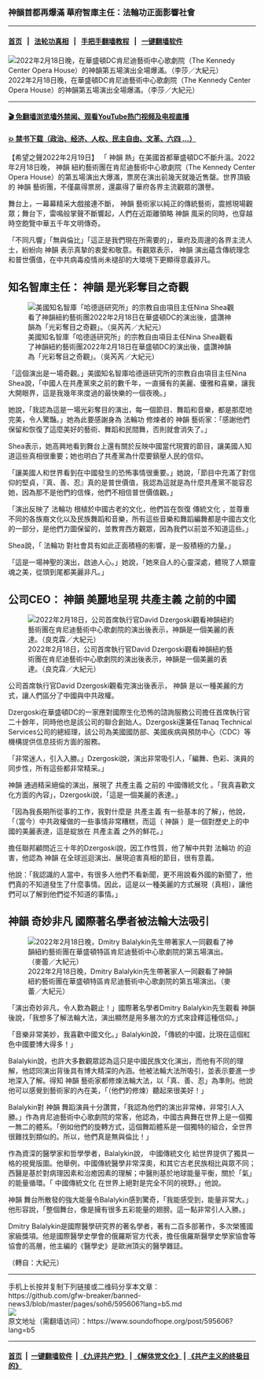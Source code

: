 ### 神韻首都再爆滿 華府智庫主任：法輪功正面影響社會
------------------------

#### [首页](https://github.com/gfw-breaker/banned-news3/blob/master/README.md) &nbsp;&nbsp;|&nbsp;&nbsp; [法轮功真相](https://github.com/begood0513/basic/blob/master/README.md)  &nbsp;&nbsp;|&nbsp;&nbsp; [手把手翻墙教程](https://github.com/gfw-breaker/guides/wiki)  &nbsp;&nbsp;|&nbsp;&nbsp; [一键翻墙软件](https://github.com/gfw-breaker/nogfw/blob/master/README.md)  



<div><img alt="2022年2月18日晚，在華盛頓DC肯尼迪藝術中心歌劇院（The Kennedy Center Opera House）的神韻第五場演出全場爆滿。（李莎／大紀元）" src="https://img.soundofhope.org/2022-02/1645333840570.jpg"/>
<br/><figcaption class="caption">
 2022年2月18日晚，在華盛頓DC肯尼迪藝術中心歌劇院（The Kennedy Center Opera House）的神韻第五場演出全場爆滿。（李莎／大紀元）
</figcaption></div><hr/>

#### [ 🎬  免翻墙浏览墙外禁闻、观看YouTube热门视频及电视直播](https://github.com/gfw-breaker/HelloWorld)

#### [ 💥  禁书下载（政治、经济、人权、民主自由、文革、六四 ...）](https://github.com/gfw-breaker/books/blob/master/README.md)

<div><div class="Content__Wrapper sc-1bvya0-0 grZQxZ">
 <p class="meta-top">
  <span class="meta">
   【希望之聲2022年2月19日】
  </span>
  「
  <ok href="/term/16755?lang=b5">
   神韻
  </ok>
  熱」在美國首都華盛頓DC不斷升溫。2022年2月18日晚，
  <ok href="/term/16755?lang=b5">
   神韻
  </ok>
  紐約藝術團在肯尼迪藝術中心歌劇院（The Kennedy Center Opera House）的第五場演出大爆滿，票房在演出前幾天就幾近售罄。世界頂級的
  <ok href="/term/16755?lang=b5">
   神韻
  </ok>
  藝術團，不僅贏得票房，還贏得了華府各界主流觀眾的讚譽。
 </p>
 <p>
  舞台上，一幕幕精采大戲接連不斷，
  <ok href="/term/16755?lang=b5">
   神韻
  </ok>
  藝術家以純正的傳統藝術，震撼現場觀眾；舞台下，雷鳴般掌聲不斷響起，人們在近距離領略
  <ok href="/term/16755?lang=b5">
   神韻
  </ok>
  風采的同時，也穿越時空飽覽中華五千年文明傳奇。
 </p>
 <p>
  「不同凡響」「無與倫比」「這正是我們現在所需要的」，華府及周邊的各界主流人士，紛紛向
  <ok href="/term/16755?lang=b5">
   神韻
  </ok>
  表示真摯的衷愛和敬意。有觀眾表示，
  <ok href="/term/16755?lang=b5">
   神韻
  </ok>
  演出蘊含傳統理念和普世價值，在中共病毒疫情尚未褪卻的大環境下更顯得意義非凡。
 </p>
 <h2>
  <strong>
   知名智庫主任：
   <ok href="/term/16755?lang=b5">
    神韻
   </ok>
   是光彩奪目之奇觀
  </strong>
 </h2>
 <figure class="OImage__StyledFigure-sc-1lfley0-0 hHSfVg">
  <img alt="美國知名智庫「哈德遜研究所」的宗教自由項目主任Nina Shea觀看了神韻紐約藝術團2022年2月18日在華盛頓DC的演出後，盛讚神韻為「光彩奪目之奇觀」。（吳芮芮／大紀元）" src="https://img.soundofhope.org/2022-02/1645333882039.jpg"/>
  <br/><figcaption>
   美國知名智庫「哈德遜研究所」的宗教自由項目主任Nina Shea觀看了神韻紐約藝術團2022年2月18日在華盛頓DC的演出後，盛讚神韻為「光彩奪目之奇觀」。（吳芮芮／大紀元）
  </figcaption>
 </figure>
 <p>
  「這個演出是一場奇觀。」美國知名智庫哈德遜研究所的宗教自由項目主任Nina Shea說，「中國人在共產黨來之前的數千年，一直擁有的美麗、優雅和喜樂，讓我大開眼界，這是我幾年來度過的最快樂的一個夜晚。」
 </p>
 <p>
  她說，「我認為這是一場光彩奪目的演出，每一個節目、舞蹈和音樂，都是那麼地完美，令人驚豔。」她為此要感謝身為
  <ok href="/term/968?lang=b5">
   法輪功
  </ok>
  修煉者的
  <ok href="/term/16755?lang=b5">
   神韻
  </ok>
  藝術家：「感謝他們保留和恢復了這麼美好的藝術、舞蹈和民間舞，否則就會消失了。」
 </p>
 <p>
  Shea表示，她高興地看到舞台上還有關於反映中國當代現實的節目，讓美國人知道這些真相很重要；她也明白了共產黨為什麼要鎮壓人民的信仰。
 </p>
 <p>
  「讓美國人和世界看到在中國發生的恐怖事情很重要。」她說，「節目中充滿了對信仰的堅貞，『真、善、忍』真的是普世價值，我認為這就是為什麼共產黨不能容忍她，因為那不是他們的信條，他們不相信普世價值觀。」
 </p>
 <p>
  「演出反映了
  <ok href="/term/968?lang=b5">
   法輪功
  </ok>
  根植於中國古老的文化，他們旨在恢復
  <ok href="/term/2000?lang=b5">
   傳統文化
  </ok>
  ，並尊重不同的各族裔文化以及民族舞蹈和音樂，所有這些音樂和舞蹈編舞都是中國古文化的一部分，是他們力圖保留的，並教育西方觀眾，因為我們以前並不知道這些。」
 </p>
 <p>
  Shea說，「
  <ok href="/term/968?lang=b5">
   法輪功
  </ok>
  對社會具有如此正面積極的影響，是一股積極的力量。」
 </p>
 <p>
  「這是一場神聖的演出，啟迪人心。」她說，「她來自人的心靈深處，體現了人類靈魂之美，從頭到尾都美麗非凡。」
 </p>
 <h2>
  <strong>
   公司CEO：
   <ok href="/term/16755?lang=b5">
    神韻
   </ok>
   美麗地呈現
   <ok href="/term/4429?lang=b5">
    共產主義
   </ok>
   之前的中國
  </strong>
 </h2>
 <figure class="OImage__StyledFigure-sc-1lfley0-0 hHSfVg">
  <img alt="2022年2月18日，公司首席執行官David Dzergoski觀看神韻紐約藝術團在肯尼迪藝術中心歌劇院的演出後表示，神韻是一個美麗的表達。（良克霖／大紀元）" src="https://img.soundofhope.org/2022-02/1645333912207.jpg"/>
  <br/><figcaption>
   2022年2月18日，公司首席執行官David Dzergoski觀看神韻紐約藝術團在肯尼迪藝術中心歌劇院的演出後表示，神韻是一個美麗的表達。（良克霖／大紀元）
  </figcaption>
 </figure>
 <p>
  公司首席執行官David Dzergoski觀看完演出後表示，
  <ok href="/term/16755?lang=b5">
   神韻
  </ok>
  是以一種美麗的方式，讓人們區分了中國與中共政權。
 </p>
 <p>
  Dzergoski在華盛頓DC的一家應對國際生化恐怖的諮詢服務公司擔任首席執行官二十餘年，同時他也是該公司的聯合創始人。Dzergoski還兼任Tanaq Technical Services公司的總經理，該公司為美國國防部、美國疾病與預防中心（CDC）等機構提供信息技術方面的服務。
 </p>
 <p>
  「非常迷人，引入入勝。」Dzergoski說，演出非常吸引人，「編舞、色彩、演員的同步性，所有這些都非常精采。」
 </p>
 <p>
  <ok href="/term/16755?lang=b5">
   神韻
  </ok>
  通過精采絕倫的演出，展現了
  <ok href="/term/4429?lang=b5">
   共產主義
  </ok>
  之前的
  <ok href="/term/6521?lang=b5">
   中國傳統文化
  </ok>
  。「我真喜歡文化方面的內容」，Dzergoski說，「這是一個美麗的表達。」
 </p>
 <p>
  「因為我長期所從事的工作，我對什麼是
  <ok href="/term/4429?lang=b5">
   共產主義
  </ok>
  有一些基本的了解」，他說，「（當今）中共政權做的一些事情非常糟糕，而這（
  <ok href="/term/16755?lang=b5">
   神韻
  </ok>
  ）是一個對歷史上的中國的美麗表達，這是綻放在
  <ok href="/term/4429?lang=b5">
   共產主義
  </ok>
  之外的鮮花。」
 </p>
 <p>
  擔任聯邦顧問近三十年的Dzergoski說，因工作性質，他了解中共對
  <ok href="/term/968?lang=b5">
   法輪功
  </ok>
  的迫害，他認為
  <ok href="/term/16755?lang=b5">
   神韻
  </ok>
  在全球巡迴演出、展現迫害真相的節目，很有意義。
 </p>
 <p>
  他說：「我認識的人當中，有很多人他們不看新聞，更不用說看外國的新聞了，他們真的不知道發生了什麼事情。因此，這是以一種美麗的方式展現（真相），讓他們可以了解到他們從不知道的事情。」
 </p>
 <h2>
  <strong>
   <ok href="/term/16755?lang=b5">
    神韻
   </ok>
   奇妙非凡 國際著名學者被法輪大法吸引
  </strong>
 </h2>
 <figure class="OImage__StyledFigure-sc-1lfley0-0 hHSfVg">
  <img alt="2022年2月18日晚，Dmitry Balalykin先生帶著家人一同觀看了神韻紐約藝術團在華盛頓特區肯尼迪藝術中心歌劇院的第五場演出。（麥蕾／大紀元）" src="https://img.soundofhope.org/2022-02/1645333942535.jpg"/>
  <br/><figcaption>
   2022年2月18日晚，Dmitry Balalykin先生帶著家人一同觀看了神韻紐約藝術團在華盛頓特區肯尼迪藝術中心歌劇院的第五場演出。（麥蕾／大紀元）
  </figcaption>
 </figure>
 <p>
  「演出奇妙非凡，令人歎為觀止！」國際著名學者Dmitry Balalykin先生觀看
  <ok href="/term/16755?lang=b5">
   神韻
  </ok>
  後說，「我想多了解法輪大法，演出顯然是用多層次的方式來詮釋這種信仰。」
 </p>
 <p>
  「音樂非常美妙，我喜歡中國文化。」Balalykin說，「傳統的中國，比現在這個紅色中國要博大得多！」
 </p>
 <p>
  Balalykin說，也許大多數觀眾認為這只是中國民族文化演出，而他有不同的理解，他認同演出背後具有博大精深的內涵。他被法輪大法所吸引，並表示要進一步地深入了解。得知
  <ok href="/term/16755?lang=b5">
   神韻
  </ok>
  藝術家都修煉法輪大法，以「真、善、忍」為準則。他說他可以感覺到藝術家的內在美，「（他們的修煉）聽起來很美好！」
 </p>
 <p>
  Balalykin對
  <ok href="/term/16755?lang=b5">
   神韻
  </ok>
  舞蹈演員十分讚賞，「我認為他們的演出非常棒，非常引人入勝。」作為肯尼迪藝術中心歌劇院的常客，他認為，中國古典舞在世界上是一個獨一無二的體系。「例如他們的旋轉方式，這個舞蹈體系是一個獨特的組合，全世界很難找到類似的。所以，他們真是無與倫比！」
 </p>
 <p>
  作為資深的醫學家和哲學學者，Balalykin說，
  <ok href="/term/6521?lang=b5">
   中國傳統文化
  </ok>
  給世界提供了獨具一格的視覺版圖。他舉例，中國傳統醫學非常深奧，和其它古老民族相比與眾不同；西醫是基於對病理因素和治癒因素的理解；中醫則基於地球能量平衡，關於「氣」的能量循環。「
  <ok href="/term/6521?lang=b5">
   中國傳統文化
  </ok>
  在世界上絕對是完全不同的視野。」他說。
 </p>
 <p>
  <ok href="/term/16755?lang=b5">
   神韻
  </ok>
  舞台所散發的強大能量令Balalykin感到驚奇，「我能感受到，能量非常大。」他形容說，「整個舞台，像是擁有很多五彩能量的翅膀。這一點非常引人入勝。」
 </p>
 <p>
  Dmitry Balalykin是國際醫學研究界的著名學者，著有二百多部著作，多次榮獲國家級獎項。他是國際醫學史學會的俄羅斯官方代表，擔任俄羅斯醫學史學家協會等協會的高層，他主編的《醫學史》是歐洲頂尖的醫學雜誌。
 </p>
 <p>
  （轉自：大紀元）
 </p>
</div>
</div>
<hr/>
手机上长按并复制下列链接或二维码分享本文章：<br/>
https://github.com/gfw-breaker/banned-news3/blob/master/pages/soh6/595606?lang=b5.md <br/>
<a href='https://github.com/gfw-breaker/banned-news3/blob/master/pages/soh6/595606?lang=b5.md'><img src='https://github.com/gfw-breaker/banned-news3/blob/master/pages/soh6/595606?lang=b5.md.png'/></a> <br/>
原文地址（需翻墙访问）：https://www.soundofhope.org/post/595606?lang=b5


------------------------
#### [首页](https://github.com/gfw-breaker/banned-news3/blob/master/README.md) &nbsp;|&nbsp; [一键翻墙软件](https://github.com/gfw-breaker/nogfw/blob/master/README.md) &nbsp;| [《九评共产党》](https://github.com/gfw-breaker/9ping.md/blob/master/README.md#九评之一评共产党是什么) | [《解体党文化》](https://github.com/gfw-breaker/jtdwh.md/blob/master/README.md) | [《共产主义的终极目的》](https://github.com/gfw-breaker/gczydzjmd.md/blob/master/README.md)


<img src='http://gfw-breaker.win/banned-news3/pages/soh6/595606?lang=b5.md' width='0px' height='0px'/>